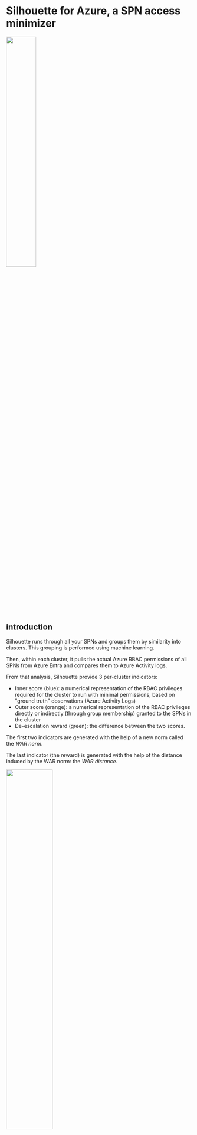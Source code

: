 # Silhouette for Azure, a SPN access minimizer

<img src="https://github.com/labyrinthinesecurity/silhouette/blob/main/silhouette_logo.png" width="40%">

## introduction

Silhouette runs through all your SPNs and groups them by similarity into clusters. This grouping is performed using machine learning.

Then, within each cluster, it pulls the actual Azure RBAC permissions of all SPNs from Azure Entra and compares them to Azure Activity logs. 

From that analysis, Silhouette provide 3 per-cluster indicators:
- Inner score (blue): a numerical representation of the RBAC privileges required for the cluster to run with minimal permissions, based on "ground truth" observations (Azure Activity Logs)
- Outer score (orange): a numerical representation of the RBAC privileges directly or indirectly (through group membership) granted to the SPNs in the cluster
- De-escalation reward (green): the difference between the two scores.

The first two indicators are generated with the help of a new norm called the *WAR norm*.

The last indicator (the reward) is generated with the help of the distance induced by the WAR norm: the *WAR distance*.

<img src="https://github.com/labyrinthinesecurity/silhouette/blob/main/sil.PNG" width="50%">

In practice, it is not reasonable to try to de-escalate to the inner score, because the inner score is always scoped at resource level, by definition of LAW logs. To avoid generating an unscalable number of roles, you want to scope permissions at resource group level (or higher). Let's call it the desired score.

Your desired score is always going to be a WAR norm belonging to the interval [inner score, outer score].

The de-escalation reward lets you quickly determine which cluster to tackle in priority: the highest the number, the more urgent to de-escalate.

<img src="https://github.com/labyrinthinesecurity/silhouette/blob/main/outer.png" width="50%">

Finally, Silhouette suggests per-cluster role definitions and role assignements that lets you reach a desired score.

## De-escalation reward hierarchy

The silhouette metric calculates the distance of each cluster to the origin. The distance ranges from 0 (cluster has no rights at all) at the origin to 999 (cluster is Tenant admin). Mathematical metrics obey a strict hierarchy which allows to make accurate distance measurements between cluster permissions. 

By measuring the golden source permissions of a cluster to the origin and its ground source permissions to the origin, the triangular inequality allows us to determine the distance between golden source and ground truth. This distance is precisely the de-escalation effort.

<img src="https://github.com/labyrinthinesecurity/silhouette/blob/main/hier.PNG" width="50%">

## Pre-requisites
- Python 3.6 or later
- An Azure Table to store Azure silhouette data
- A Log Analytics Workspace where your Azure Activity Logs are centralized

## Configure

Most of the code is held in file common.py

To get started, you must set a few environment variables which are loaded into common.py:

- wid: the Log Analytics workspace ID, where all activity logs are collected
- account: the Azure storage account that silhouette will use to store its data
- unused: name of an Azure table in the account, where all unused SPNs will be appended (unused means: no activity for the past 3 months)
- orphans: name of an Azure table in the account, where Azure role assignments assigned to a deleted principal will be appended
- build_groundsource: name of an Azure table in the account, where the ground truth will be stored (azure activity)
- run_groundsource: name of an Azure table in the account, from where the ground truth will be read (for analytics)
- build_goldensource: name of an Azure table in the account, where the golden source will be stored (azure RBAC roles and perms)
- run_goldensource: name of an Azure table in the account, from where the golden source will be read (for analytics)

The first time you run silhouette (step 1 below), you don't have a run_goldensource and you don't have a run_groundsource.

You may also wish to adjust logsRetention, the Log Analytics retention parameter (in days), which is 90 days by default. Don't set this parameter to 0. This global variable is declared in common.py

## Known current limitations (work in progress)

Since Silhouette ultimately relies on Azure Activity Logs to perform its audit, read actions are not captured. (Azure Activity only captures write/delete and actions)

For now, roles related to role assignments or role definitions (from the Microsoft.Authorizations resource provider) are being ignored. 

Finally, roles assigned at any scope below resource groups are being ignored.

### how to overcome current limitations?

For now, unsupported permissions must be added manually to any role definition proposed by Silhouette.

## What about the data plane?

Resources logs, aka data plane actions, are not captured by Azure Activity. But there is a more important reason why data plane actions are not managed by Silhouette: it is because ranking such actions requires a deep understanding of the business value and the business requirements attached to the data. This value is highly customer dependent. 

A traditional approach for dealing with data value is to reason in terms of availability, integrity, confidentiality and auditability. Silhouette is not able to understand these notions at the moment, so it is not able to rank data plane actions or to automate custom roles for the data plane.

# Silhouette calculation

<img src="https://github.com/labyrinthinesecurity/silhouette/blob/main/rbac_distance.jpeg" width="40%">

## Step 1: Collect sources from Azure backends

Set build_goldensource, build_groundsource, unused and orphans tables to empty tables in your azure storage account.

### Collect Golden source from Entra

Run collect_goldensource.py to populate 3 tables: build_goldensource unused principals and orphans.

In the build_goldensource table that was just generated, pickup the UUID of the partition.

Set this UUID to an environment variable called "run_partition"

Create a blob container named with this UUID.

### Collect and cache ground source from Azure Log Analytics

Then, run collect_groundsource.py to populate the build_groundsource table. It will also cache the logs in the blob container to save time for later.

Warning: due to Azure throttling, this step takes a long time. Typically 4 to 20 hours in a typical production environment whith thousands of SPNs.


## Step 2: Machine learning

Now that the collect process, you may set run_goldensource and run_groundsource to the build_goldensource and build_groundsource tables, respectively.

You should then set your build_goldensource and build_groundsource variables to othertables, to avoid accidental overwritting of the run tables if you run collect.py once again!

### Run k-means

Run clusterize.py to group SPNs into similarity clusters. This should take less than a minute.

The script generates a CSV file to be consumed by minimize.py in step 3.

## Step 3: Calculate and visualize current and 'default' desired silhouettes

Run minimize.py

This will generate a CSV containing cluster ID, SPN counts per cluster, a default desired silhouette, the current silhouette, and the de-escalation reward to reach the default


# Roles minimization

The default desired silhouettes generated by minimize.py are only suggestions. They can be fine-tuned for each cluster ID.

What's more, it is possible to generate clusterwide roles based on desired silhouettes. This process is called roles minimization.

## Customizing roles of a cluster

Pick a cluster ID from the above mentioned CSV and stick it to the function called in condensate.py

A *condensate* is a generic term to describe a list of RBAC roles to be assigned to all SPNs in the cluster.

For example, if the cluster ID you want to condensate has cluster ID 7, you should set the function as follows:

```
generate_condensate(run_partition,"7",desired_silhouette='None')
```

Notice that:
- the cluster ID is actually string "7", not number 7
- run_partition is automatically retrieved from the environment variable, as explained above

### The desired_silhouette parameter

When desired_silhouette is None, condensate.py uses the default desired_silhouette which is the same as minimize.py

You may set desired_sihouette to any WAR norm value that meets your requirements for a cluster ID. Refer to the WAR norm table to tweak desired_sihouette accordingly

<img src="https://github.com/labyrinthinesecurity/silhouette/blob/main/WARnormTable.PNG" width="75%">

- Setting a desired silhouette to subscription level for A (+35) and R (+3) and resource group level for W (+300) requires the desired_silhouette parameter to be set to 35 + 3 + 300 = 338
- Setting a desired_silhouette to resource group level for A (+30), subscription level for W (+400) and management group level for R (+4) requires the desired_silhouette parameter to be set to 30 + 400 +4 = 434


```
generate_condensate(run_partition,"7",desired_silhouette=434)
```

### Allowed ranges

Currently, desired_silhouette supports the following ranges for Write, Action and Read permissions:
- For Write permissions: non-superadmin and below management group (so 400 or less), above or equal to resource group (so 300 or more)
- For Action permissions: below management group (so 35 or less) above or equal to resource group (so 30 or more)
- For Read permissions: below management group (so 3 or less) above or equal to resource group (so 2 or more)

### Minimized roles
condensate.py will generate a couple of JSON files fine-tuned by the desired_silhouette parameter:
- *ID-condensate.json* is a list of roles to be assigned to the cluster to reach desired_silhouette
- *ID-feather.json* is reserved for future use

### Recommendations

Ground truth permissions retrieved from Azure Activity always operate at the ressource or subresource level. This grain is often too fine to allow a scalable scoping of role defitinions. You want to scope roles at management group (this level is not currently supported), subscription, or, whenever possible, resource group level.

If you are ready to customize cluster roles, you should first try to set desired_silhouette to resource group level at most (desired_silhouette=332) 
If this the resulting condensate generates too many roles, try to set one of W, A or R to subscription level

### Manual review 
The script condensate.py does this W/A/R fine-tuning layer for you, but it MUST be reviewed manually, because it is not 100% acurate.

## A word on the reward...

You will end up with **only as many custom SPN role definitions as clusters**, hopefully meaning somewhere between 10 to 50 role definitions, depending of the complexity of your operating model. 

Much more manageable than the usual bunch of nested groups with a mix up of haphazardly attached built-in and custom roles.

